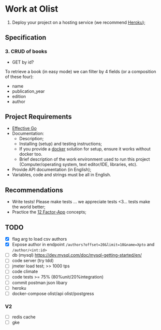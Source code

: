 # Work at Olist

1. Deploy your project on a hosting service (we recommend [Heroku](https://heroku.com));

## Specification

### 3. CRUD of books

- GET by id?

To retrieve a book (in easy mode) we can filter by 4 fields (or a composition of these four):

- name
- publication_year
- edition
- author

## Project Requirements

- [Effective Go](https://golang.org/doc/effective_go.html)
- Documentation:
  - Description;
  - Installing (setup) and testing instructions;
  - If you provide a [docker](https://www.docker.com/) solution for setup, ensure it works without docker too.
  - Brief description of the work environment used to run this project (Computer/operating system, text editor/IDE, libraries, etc).
- Provide API documentation (in English);
- Variables, code and strings must be all in English.

## Recommendations

- Write tests! Please make tests ... we appreciate tests <3... tests make the world better;
- Practice the [12 Factor-App](http://12factor.net) concepts;

## TODO

- [X] flag arg to load csv authors
- [X] Expose author in endpoint `/authors?offset=20&limit=10&name=Xpto` and `/author/<int:id>`
- [ ] db (mysql) https://dev.mysql.com/doc/mysql-getting-started/en/
- [ ] code server (try tdd)
- [ ] jmeter load test; >> 1000 tps
- [ ] code climate
- [ ] code tests >= 75% (80%unit/20%integration)
- [ ] commit postman json libary
- [ ] heroku
- [ ] docker-compose olist/api olist/postgress

### V2

- [ ] redis cache
- [ ] gke
